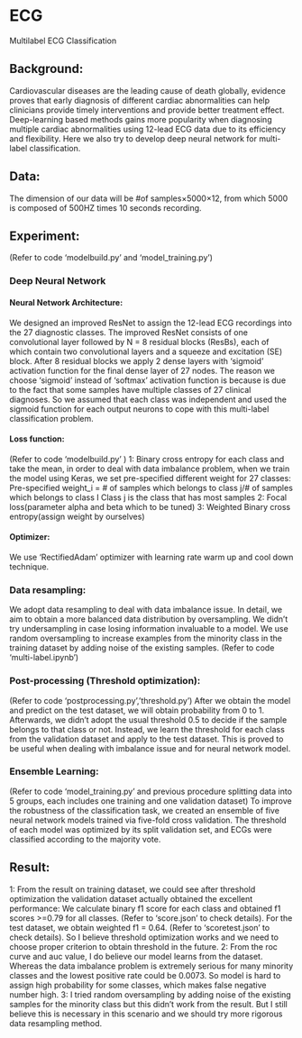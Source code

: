 # ECG
Multilabel ECG Classification

## Background:

Cardiovascular diseases are the leading cause of death globally, evidence proves that early diagnosis of different cardiac abnormalities can help clinicians provide timely interventions and provide better treatment effect. Deep-learning based methods gains more popularity when diagnosing multiple cardiac abnormalities using 12-lead ECG data due to its efficiency and flexibility. Here we also try to develop deep neural network for multi-label classification.


## Data:
The dimension of our data will be #of samples×5000×12, from which 5000 is composed of 500HZ times 10 seconds recording. 

## Experiment:
(Refer to code ‘modelbuild.py’ and ‘model_training.py’)

### Deep Neural Network

#### Neural Network Architecture:
We designed an improved ResNet to assign the 12-lead ECG recordings into the 27 diagnostic classes. The improved ResNet consists of one convolutional layer followed by N = 8 residual blocks (ResBs), each of which contain two convolutional layers and a squeeze and excitation (SE) block. After 8 residual blocks we apply 2 dense layers with ‘sigmoid’ activation function for the final dense layer of 27 nodes. The reason we choose ‘sigmoid’ instead of  ‘softmax’  activation function is because is due to the fact that some samples have multiple classes of 27 clinical diagnoses. So we assumed that each class was independent and used the sigmoid function for each output neurons to cope with this multi-label classification problem.

#### Loss function:
(Refer to code ‘modelbuild.py’ )
1: Binary cross entropy for each class and take the mean, in order to deal with data imbalance problem, when we train the model using Keras, we set pre-specified different weight for 27 classes:
Pre-specified weight_i = # of samples which belongs to class j/# of samples which belongs to class I
Class j is the class that has most samples
2: Focal loss(parameter alpha and beta which to be tuned)
3: Weighted Binary cross entropy(assign weight by ourselves)

#### Optimizer:
We use ‘RectifiedAdam’ optimizer with learning rate warm up and cool down technique.

### Data resampling:
We adopt data resampling to deal with data imbalance issue. In detail, we aim to obtain a more balanced data distribution by oversampling. We didn’t try undersampling in case losing information invaluable to a model. We use random oversampling to increase examples from the minority class in the training dataset by adding noise of the existing samples. 
(Refer to code ‘multi-label.ipynb’)

### Post-processing (Threshold optimization):
(Refer to code ‘postprocessing.py’,’threshold.py’)
After we obtain the model and predict on the test dataset, we will obtain probability from 0 to 1. Afterwards, we didn’t adopt the usual threshold 0.5 to decide if the sample belongs to that class or not. Instead, we learn the threshold for each class from the validation dataset and apply to the test dataset. This is proved to be useful when dealing with imbalance issue and for neural network model. 

### Ensemble Learning:
(Refer to code ‘model_training.py’ and previous procedure splitting data into 5 groups, each includes one training and one validation dataset) 
To improve the robustness of the classification task, we created an ensemble of five neural network models trained via five-fold cross validation. The threshold of each model was optimized by its split validation set, and ECGs were classified according to the majority vote.



## Result:
1: From the result on training dataset, we could see after threshold optimization the validation dataset actually obtained the excellent performance: We calculate binary f1 score for each class and obtained f1 scores >=0.79 for all classes. (Refer to ‘score.json’ to check details). For the test dataset, we obtain weighted f1 = 0.64. (Refer to ‘scoretest.json’ to check details). So I believe threshold optimization works and we need to choose proper criterion to obtain threshold in the future.
2: From the roc curve and auc value, I do believe our model learns from the dataset. Whereas the data imbalance problem is extremely serious for many minority classes and the lowest positive rate could be 0.0073. So model is hard to assign high probability for some classes, which makes false negative number high. 
3: I tried random oversampling by adding noise of the existing samples for the minority class but this didn’t work from the result. But I still believe this is necessary in this scenario and we should try more rigorous data resampling method. 








